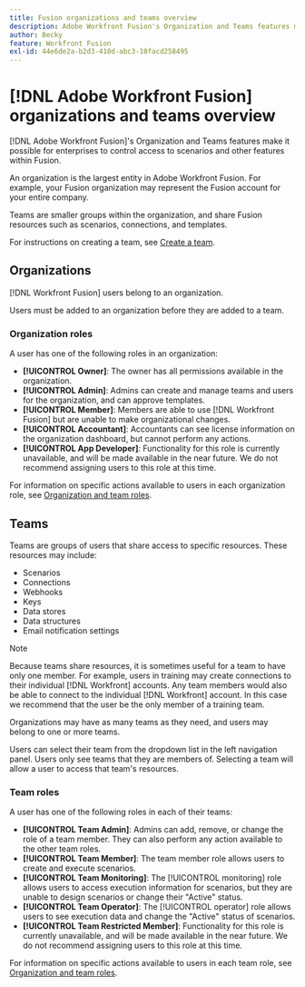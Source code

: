 ```yaml
---
title: Fusion organizations and teams overview
description: Adobe Workfront Fusion's Organization and Teams features make it possible for enterprises to control access to scenarios and other features within Fusion.
author: Becky
feature: Workfront Fusion
exl-id: 44e6de2a-b2d3-410d-abc3-10facd258495
---
```

# [!DNL Adobe Workfront Fusion] organizations and teams overview

[!DNL Adobe Workfront Fusion]'s Organization and Teams features make it possible for enterprises to control access to scenarios and other features within Fusion.

An organization is the largest entity in Adobe Workfront Fusion. For example, your Fusion organization may represent the Fusion account for your entire company. 

Teams are smaller groups within the organization, and share Fusion resources such as scenarios, connections, and templates. 

For instructions on creating a team, see [Create a team](/help/workfront-fusion/set-up-and-manage-workfront-fusion/set-up-and-manage-orgs-and-teams/set-up-orgs-teams-and-users/create-a-team.md).

## Organizations

[!DNL Workfront Fusion] users belong to an organization. 

Users must be added to an organization before they are added to a team. 

### Organization roles

A user has one of the following roles in an organization:

* **[!UICONTROL Owner]**: The owner has all permissions available in the organization.
* **[!UICONTROL Admin]**: Admins can create and manage teams and users for the organization, and can approve templates.
* **[!UICONTROL Member]**: Members are able to use [!DNL Workfront Fusion] but are unable to make organizational changes.
* **[!UICONTROL Accountant]**: Accountants can see license information on the organization dashboard, but cannot perform any actions.
* **[!UICONTROL App Developer]**: Functionality for this role is currently unavailable, and will be made available in the near future. We do not recommend assigning users to this role at this time.

For information on specific actions available to users in each organization role, see [Organization and team roles](/help/workfront-fusion/references/licenses-and-roles/organization-roles.md).

## Teams

Teams are groups of users that share access to specific resources. These resources may include:

* Scenarios
* Connections
* Webhooks
* Keys
* Data stores
* Data structures
* Email notification settings

>[!NOTE]
>
>Because teams share resources, it is sometimes useful for a team to have only one member. For example, users in training may create connections to their individual [!DNL Workfront] accounts. Any team members would also be able to connect to the individual [!DNL Workfront] account. In this case we recommend that the user be the only member of a training team.

Organizations may have as many teams as they need, and users may belong to one or more teams.

Users can select their team from the dropdown list in the left navigation panel. Users only see teams that they are members of. Selecting a team will allow a user to access that team's resources.

### Team roles

A user has one of the following roles in each of their teams:

* **[!UICONTROL Team Admin]**: Admins can add, remove, or change the role of a team member. They can also perform any action available to the other team roles.
* **[!UICONTROL Team Member]**: The team member role allows users to create and execute scenarios.
* **[!UICONTROL Team Monitoring]**: The [!UICONTROL monitoring] role allows users to access execution information for scenarios, but they are unable to design scenarios or change their "Active" status.
* **[!UICONTROL Team Operator]**: The [!UICONTROL operator] role allows users to see execution data and change the "Active" status of scenarios.
* **[!UICONTROL Team Restricted Member]**: Functionality for this role is currently unavailable, and will be made available in the near future. We do not recommend assigning users to this role at this time.

For information on specific actions available to users in each team role, see [Organization and team roles](/help/workfront-fusion/references/licenses-and-roles/organization-roles.md).
